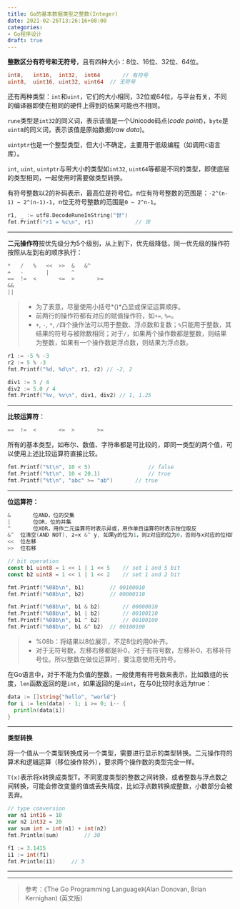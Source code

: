 ```yaml
---
title: Go的基本数据类型之整数(Integer)
date: 2021-02-26T13:26:16+08:00
categories:
- Go程序设计
draft: true
---
```


**整数区分有符号和无符号**，且有四种大小：8位、16位、32位、64位。

```go
int8, 	int16, 	int32,	int64		// 有符号
uint8, 	uint16,	uint32,	uint64	// 无符号
```

还有两种类型：`int`和`uint`，它们的大小相同，32位或64位，与平台有关，不同的编译器即使在相同的硬件上得到的结果可能也不相同。

`rune`类型是`int32`的同义词，表示该值是一个Unicode码点(*code point*)，`byte`是`uint8`的同义词，表示该值是原始数据(*raw data*)。

`uintptr`也是一个整型类型，但大小不确定，主要用于低级编程（如调用`C`语言库）。

`int`, `uint`, `uintptr`与带大小的类型如`int32`, `uint64`等都是不同的类型，即使底层的类型相同，一起使用时需要做类型转换。

有符号整数以2的补码表示，最高位是符号位。n位有符号整数的范围是：`-2^(n-1) ~ 2^(n-1)-1`，n位无符号整数的范围是`0 ~ 2^n-1`。

```go
r1, _ := utf8.DecodeRuneInString("世")
fmt.Printf("r1 = %c\n", r1)				// 世
```

---

**二元操作符**按优先级分为5个级别，从上到下，优先级降低，同一优先级的操作符按照从左到右的顺序执行：

```go
* 	/ 	% 	<< 	>> 	& 	&^
+ 	-		|		^
== 	!=	<		<=	>		>=
&&
||
```

> - 为了表意，尽量使用小括号*()*凸显或保证运算顺序。
> - 前两行的操作符都有对应的赋值操作符，如`+=`, `%=`。
> - `+`, `-`, `*`, `/`四个操作法可以用于整数、浮点数和复数；`%`只能用于整数，其结果的符号与被除数相同；对于`/`，如果两个操作数都是整数，则结果为整数，如果有一个操作数是浮点数，则结果为浮点数。

```go
r1 := -5 % -3
r2 := 5 % -3
fmt.Printf("%d, %d\n", r1, r2) // -2, 2

div1 := 5 / 4
div2 := 5.0 / 4
fmt.Printf("%v, %v\n", div1, div2) // 1, 1.25
```

---

**比较运算符**：

```go
== 	!=	<		<= 	>		>=
```

所有的基本类型，如布尔、数值、字符串都是可比较的，即同一类型的两个值，可以使用上述比较运算符直接比较。

```go
fmt.Printf("%t\n", 10 < 5)					// false
fmt.Printf("%t\n", 10 < 20.1)				// true
fmt.Printf("%t\n", "abc" >= "ab")		// true
```

---

**位运算符：**

```go
&		位AND，位的交集
|		位OR，位的并集
^		位XOR，用作二元运算符时表示异或，用作单目运算符时表示按位取反
&^	位清空(AND NOT), z=x &^ y, 如果y的位为1，则z对应的位为0，否则与x对应的位相同
<<	位左移
>>	位右移
```

```go
// bit operation
const b1 uint8 = 1 << 1 | 1 << 5	// set 1 and 5 bit
const b2 uint8 = 1 << 1 | 1 << 2	// set 1 and 2 bit

fmt.Printf("%08b\n", b1)		// 00100010
fmt.Printf("%08b\n", b2)		// 00000110

fmt.Printf("%08b\n", b1 & b2)		// 00000010
fmt.Printf("%08b\n", b1 | b2)		// 00100110
fmt.Printf("%08b\n", b1 ^ b2)		// 00100100
fmt.Printf("%08b\n", b1 &^ b2)	// 00100100
```

> - %08b：将结果以8位展示，不足8位的用0补齐。
> - 对于无符号数，左移右移都是补0，对于有符号数，左移补0，右移补符号位。所以整数在做位运算时，要注意使用无符号。

在Go语言中，对于不能为负值的整数，一般使用有符号数来表示，比如数组的长度，`len`函数返回的是`int`，如果返回的是`uint`，在与0比较时永远为true：

```go
data := []string{"hello", "world"}
for i := len(data) - 1; i >= 0; i-- {
  println(data[i])
}
```

---

**类型转换**

将一个值从一个类型转换成另一个类型，需要进行显示的类型转换。二元操作符的算术和逻辑运算（移位操作除外），要求两个操作数的类型完全一样。

`T(x)`表示将x转换成类型T。不同宽度类型的整数之间转换，或者整数与浮点数之间转换，可能会修改变量的值或丢失精度，比如浮点数转换成整数，小数部分会被丢弃。

```go
// type conversion
var n1 int16 = 10
var n2 int32 = 20
var sum int = int(n1) + int(n2)
fmt.Println(sum)		// 30

f1 := 3.1415
i1 := int(f1)
fmt.Println(i1)		// 3
```

---

---







> 参考：《The Go Programming Language》(Alan Donovan, Brian Kernighan) (英文版)